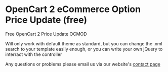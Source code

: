 # OpenCart 2 eCommerce Option Price Update (free)
Free OpenCart 2 Price Update OCMOD

Will only work with default theme as standard, but you can change the .xml search to your template easily enough, or you can write your own jQuery to interract with the controller

Any questions or problems please email us via our website's [contact page](https://cyberfoxdigital.co.uk/contact-cyber-fox/)

